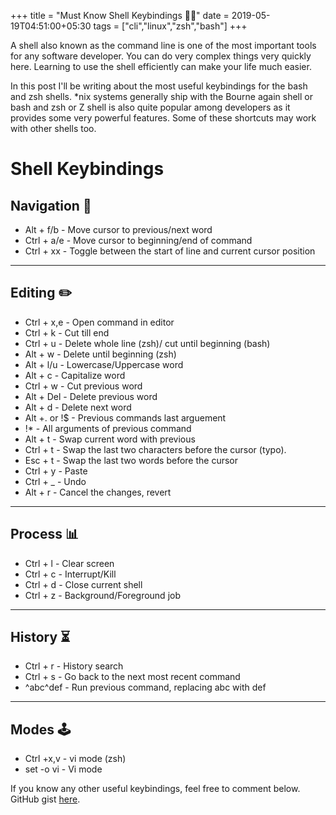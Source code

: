 +++
title = "Must Know Shell Keybindings 🐧🐚"
date = 2019-05-19T04:51:00+05:30
tags = ["cli","linux","zsh","bash"]
+++

A shell also known as the command line is one of the most important tools for any software developer.
You can do very complex things very quickly here.
Learning to use the shell efficiently can make your life much easier.

In this post I'll be writing about the most useful keybindings for the bash and zsh shells.
*nix systems generally ship with the Bourne again shell or bash and zsh or Z shell is also quite popular among developers as it provides some very powerful features.
Some of these shortcuts may work with other shells too.

# **Shell Keybindings**

## **Navigation** 🚀

- Alt + f/b  - Move cursor to previous/next word
- Ctrl + a/e - Move cursor to beginning/end of command
- Ctrl + xx  - Toggle between the start of line and current cursor position

---

## **Editing** ✏️

- Ctrl + x,e   - Open command in editor
- Ctrl + k     - Cut till end
- Ctrl + u     - Delete whole line (zsh)/ cut until beginning (bash)
- Alt + w      - Delete until beginning (zsh)
- Alt + l/u    - Lowercase/Uppercase word
- Alt + c       - Capitalize word
- Ctrl + w     - Cut previous word
- Alt + Del    - Delete previous word
- Alt + d        - Delete next word
- Alt +. or !$ - Previous commands last arguement
- !\*                - All arguments of previous command
- Alt + t        - Swap current word with previous
- Ctrl + t       - Swap the last two characters before the cursor (typo).
- Esc + t       - Swap the last two words before the cursor
- Ctrl + y      - Paste
- Ctrl + \_      - Undo
- Alt + r        - Cancel the changes, revert

---

## **Process** 📊

- Ctrl + l - Clear screen
- Ctrl + c - Interrupt/Kill
- Ctrl + d - Close current shell
- Ctrl + z - Background/Foreground job

---

## **History** ⏳

- Ctrl + r   - History search
- Ctrl + s   - Go back to the next most recent command
- ^abc­^­def   - Run previous command, replacing abc with def

---

## **Modes** 🕹️

- Ctrl +x,v - vi mode (zsh)
- set -o vi - Vi mode

If you know any other useful keybindings, feel free to comment below.
GitHub gist [here](https://gist.github.com/9c6d607e160b0439a186d4fbd1bd81df).
